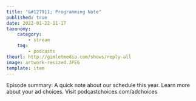 ```yaml
---
title: "&#127911; Programming Note"
published: true
date: 2022-01-22-11-17
taxonomy:
    category:
        - stream
    tag:
        - podcasts
theurl: http://gimletmedia.com/shows/reply-all
image: artwork-resized.JPEG
template: item
---
```


Episode summary: A quick note about our schedule this year. Learn more about your ad choices. Visit podcastchoices.com/adchoices
